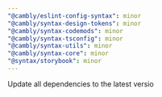 ```yaml
---
"@cambly/eslint-config-syntax": minor
"@cambly/syntax-design-tokens": minor
"@cambly/syntax-codemods": minor
"@cambly/syntax-tsconfig": minor
"@cambly/syntax-utils": minor
"@cambly/syntax-core": minor
"@syntax/storybook": minor
---
```


Update all dependencies to the latest versio
